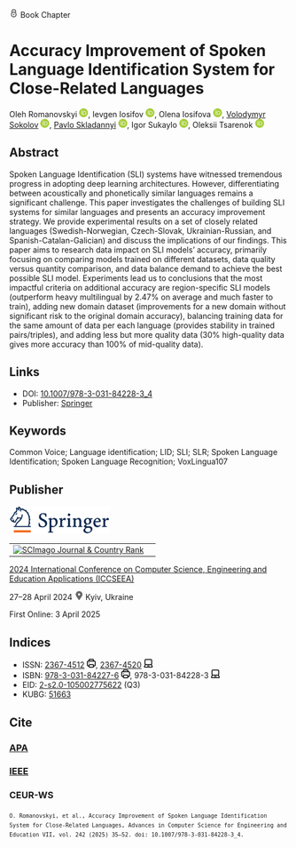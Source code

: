 <img src="/icons/lock.svg" width="16" height="16"> Book Chapter

# Accuracy Improvement of Spoken Language Identification System for Close-Related Languages

Oleh Romanovskyi <a href="https://orcid.org/0000-0003-3420-5621" target="_blank"><img src="/icons/orcid.svg" width="16" height="16"></a>,
Ievgen Iosifov <a href="https://orcid.org/0000-0001-6203-9945" target="_blank"><img src="/icons/orcid.svg" width="16" height="16"></a>,
Olena Iosifova <a href="https://orcid.org/0000-0001-6507-0761" target="_blank"><img src="/icons/orcid.svg" width="16" height="16"></a>,
<a href="https://volodymyr-sokolov.github.io/">Volodymyr Sokolov</a> <a href="https://orcid.org/0000-0002-9349-7946" target="_blank"><img src="/icons/orcid.svg" width="16" height="16"></a>,
<a href="/">Pavlo Skladannyi</a> <a href="https://orcid.org/0000-0002-7775-6039" target="_blank"><img src="/icons/orcid.svg" width="16" height="16"></a>,
Igor Sukaylo <a href="https://orcid.org/0000-0003-1608-3149" target="_blank"><img src="/icons/orcid.svg" width="16" height="16"></a>,
Oleksii Tsarenok <a href="https://orcid.org/0009-0008-1174-4271" target="_blank"><img src="/icons/orcid.svg" width="16" height="16"></a>

## Abstract

Spoken Language Identification (SLI) systems have witnessed tremendous progress in adopting deep learning architectures. However, differentiating between acoustically and phonetically similar languages remains a significant challenge. This paper investigates the challenges of building SLI systems for similar languages and presents an accuracy improvement strategy. We provide experimental results on a set of closely related languages (Swedish-Norwegian, Czech-Slovak, Ukrainian-Russian, and Spanish-Catalan-Galician) and discuss the implications of our findings. This paper aims to research data impact on SLI models’ accuracy, primarily focusing on comparing models trained on different datasets, data quality versus quantity comparison, and data balance demand to achieve the best possible SLI model. Experiments lead us to conclusions that the most impactful criteria on additional accuracy are region-specific SLI models (outperform heavy multilingual by 2.47% on average and much faster to train), adding new domain dataset (improvements for a new domain without significant risk to the original domain accuracy), balancing training data for the same amount of data per each language (provides stability in trained pairs/triples), and adding less but more quality data (30% high-quality data gives more accuracy than 100% of mid-quality data).

## Links

* DOI: [10.1007/978-3-031-84228-3_4](https://doi.org/10.1007/978-3-031-84228-3_4) 
* Publisher: [Springer](https://link.springer.com/chapter/10.1007/978-3-031-84228-3_4) 

## Keywords

Common Voice; Language identification; LID; SLI; SLR; Spoken Language Identification; Spoken Language Recognition; VoxLingua107

## Publisher

<img src="/icons/springer.svg" height="50">

<table>
<tr>
<td>
<a href="https://www.scimagojr.com/journalsearch.php?q=21100975545&amp;tip=sid&amp;exact=no" title="SCImago Journal &amp; Country Rank"><img border="0" src="https://www.scimagojr.com/journal_img.php?id=21100975545" alt="SCImago Journal &amp; Country Rank"  /></a>
</td>
<td style="text-align: left;">
<span class="__dimensions_badge_embed__" data-doi="10.1007/978-3-031-84228-3_4" data-hide-zero-citations="true"></span><script async src="https://badge.dimensions.ai/badge.js" charset="utf-8"></script>
</td>
</tr>
</table>

[2024 International Conference on Computer Science, Engineering and Education Applications (ICCSEEA)](https://link.springer.com/book/10.1007/978-3-031-84228-3)

27–28 April 2024 <img src="/icons/location-pin.svg" width="16" height="16"> Kyiv, Ukraine

First Online: 3 April 2025

## Indices

* ISSN: [2367-4512](https://portal.issn.org/resource/ISSN/2367-4512) <img src="/icons/print.svg" width="16" height="16">, [2367-4520](https://portal.issn.org/resource/ISSN/2367-4520) <img src="/icons/online.svg" width="16" height="16">
* ISBN: [978-3-031-84227-6](https://isbnsearch.org/isbn/978-3-031-84227-6) <img src="/icons/print.svg" width="16" height="16">, 978-3-031-84228-3 <img src="/icons/online.svg" width="16" height="16">
* EID: [2-s2.0-105002775622](http://www.scopus.com/record/display.url?origin=inward&eid=2-s2.0-105002775622) (Q3)
* KUBG: [51663](http://elibrary.kubg.edu.ua/id/eprint/51663/)

## Cite

### [APA](https://citation.crosscite.org/format?doi=10.1007/978-3-031-84228-3_4&style=apa&lang=en-US)

### [IEEE](https://citation.crosscite.org/format?doi=10.1007/978-3-031-84228-3_4&style=ieee&lang=en-US)

### CEUR-WS

<small>`O. Romanovskyi, et al., Accuracy Improvement of Spoken Language Identification System for Close-Related Languages, Advances in Computer Science for Engineering and Education VII, vol. 242 (2025) 35–52. doi: 10.1007/978-3-031-84228-3_4.`</small>